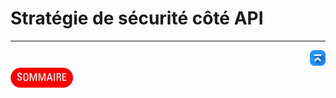 # Stratégie de sécurité côté API

---
<!-- Bouton 'Retour vers le Sommaire' et Bouton 'Retour vers haut' du document -->
<div align="right">
    <a href="#choix-des-technos-côté-serveur">
        <img src="../../assets/icon-vers-le-haut.png" alt="Retour vers le haut" style="width: 25px;" />
    </a>
</div>
<div align="left">
    <a href="/README.md">
        <img src="../../assets/summary.png" alt="Retour vers le haut" style="width: 100px;" />
    </a>
</div>